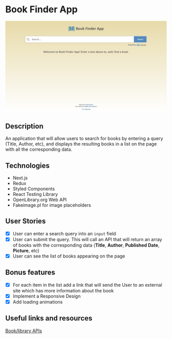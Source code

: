 # Book Finder App

![Book Finder App](screenshot.png)

## Description

An application that will allow users to search for books by entering a query (Title, Author, etc), and displays the resulting books in a list on the page with all the corresponding data.

## Technologies

- Next.js
- Redux
- Styled Components
- React Testing Library
- OpenLibrary.org Web API
- Fakeimage.pl for image placeholders

## User Stories

- [x] User can enter a search query into an `input` field
- [x] User can submit the query. This will call an API that will return an array of books with the corresponding data (**Title**, **Author**, **Published Date**, **Picture**, etc)
- [x] User can see the list of books appearing on the page

## Bonus features

- [x] For each item in the list add a link that will send the User to an external site which has more information about the book
- [x] Implement a Responsive Design
- [x] Add loading animations

## Useful links and resources

[Book/library APIs](https://github.com/public-apis/public-apis#books)